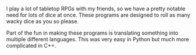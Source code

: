 I play a lot of tabletop RPGs with my friends, so we have a pretty notable need for lots of dice at once. These programs are designed to roll as many wacky dice as you so please.

Part of the fun in making these programs is translating something into multiple different languages. This was very easy in Python but much more complicated in C++.
